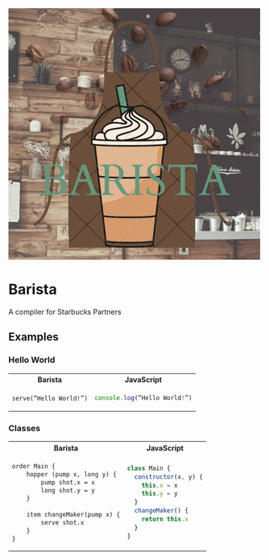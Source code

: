 <img src=./docs/barista.png width="500" height="500">

# Barista

A compiler for Starbucks Partners

## Examples

### Hello World

<table>
<tr> <th>Barista</th><th>JavaScript</th><tr>
</tr>
<td>

```
serve(“Hello World!”)
```

</td>
<td>

```javascript
console.log(“Hello World!”)
```

</td>
</table>

### Classes

<table>
<tr> <th>Barista</th><th>JavaScript</th><tr>
</tr>
<td>

```
order Main {
    hopper (pump x, long y) {
        pump shot.x = x
        long shot.y = y
    }

    item changeMaker(pump x) {
        serve shot.x
    }
}

```

</td>
<td>

```javascript
class Main {
  constructor(x, y) {
    this.x = x
    this.y = y
  }
  changeMaker() {
    return this.x
  }
}
```

</td>
</table>

